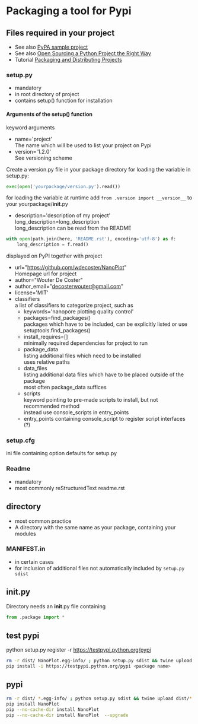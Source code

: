 # Packaging a tool for Pypi

## Files required in your project

- See also [PyPA sample project](https://github.com/pypa/sampleproject)
- See also [Open Sourcing a Python Project the Right Way](https://jeffknupp.com/blog/2013/08/16/open-sourcing-a-python-project-the-right-way/)
- Tutorial [Packaging and Distributing Projects](https://packaging.python.org/distributing/)

### setup.py
- mandatory
- in root directory of project
- contains setup() function for installation

#### Arguments of the setup() function
keyword arguments
- name='project'   
The name which will be used to list your project on Pypi
- version='1.2.0'  
See versioning scheme  

Create a version.py file in your package directory
for loading the variable in setup.py:
```python
exec(open('yourpackage/version.py').read())
```
for loading the variable at runtime
add `from .version import __version__` to your yourpackage/__init__.py


- description='description of my project'  
long_description=long_description  
long_description can be read from the README  
```python
with open(path.join(here, 'README.rst'), encoding='utf-8') as f:
    long_description = f.read()
```
displayed on PyPI together with project
- url="https://github.com/wdecoster/NanoPlot"  
Homepage url for project
- author="Wouter De Coster"
- author_email="decosterwouter@gmail.com"
- license='MIT'
- classifiers  
a list of classifiers to categorize project, such as
  - keywords='nanopore plotting quality control'
  - packages=find_packages()  
  packages which have to be included, can be explicitly listed or use setuptools.find_packages()
  - install_requires=[]  
  minimally required dependencies for project to run
  - package_data  
  listing additional files which need to be installed  
  uses relative paths
  - data_files  
  listing additional data files which have to be placed outside of the package  
  most often package_data suffices
  - scripts  
  keyword pointing to pre-made scripts to install, but not recommended method  
  instead use console_scripts in entry_points
  - entry_points containing console_script to register script interfaces (?)

### setup.cfg
ini file containing option defaults for setup.py

### Readme
- mandatory
- most commonly reStructuredText readme.rst

## <project> directory
- most common practice
- A directory with the same name as your package, containing your modules

### MANIFEST.in
- in certain cases
- for inclusion of additional files not automatically included by `setup.py sdist`

## __init__.py
Directory needs an __init__.py file containing
```python
from .package import *
```


## test pypi
python setup.py register -r https://testpypi.python.org/pypi
```bash
rm -r dist/ NanoPlot.egg-info/ ; python setup.py sdist && twine upload dist/* -r testpypi
pip install -i https://testpypi.python.org/pypi <package name>
```

## pypi
```bash
rm -r dist/ *.egg-info/ ; python setup.py sdist && twine upload dist/*  
pip install NanoPlot  
pip --no-cache-dir install NanoPlot  
pip --no-cache-dir install NanoPlot  --upgrade
```
